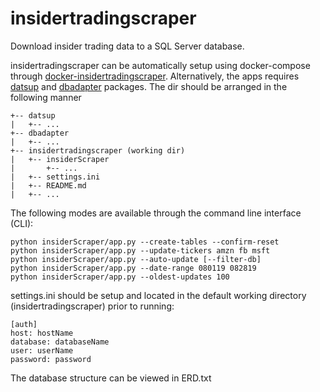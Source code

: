 # insidertradingscraper


Download insider trading data to a SQL Server database. 


insidertradingscraper can be automatically setup using docker-compose through [docker-insidertradingscraper](https://github.com/trietnguyenjhu/docker-insidertradingscraper). Alternatively, the apps requires [datsup](https://github.com/trietnguyenjhu/datsup) and [dbadapter](https://github.com/trietnguyenjhu/dbadapter) packages. The dir should be arranged in the following manner


    +-- datsup
    |   +-- ...
    +-- dbadapter
    |   +-- ...
    +-- insidertradingscraper (working dir)
    |   +-- insiderScraper
    |       +-- ...
    |   +-- settings.ini
    |   +-- README.md
    |   +-- ...


The following modes are available through the command line interface (CLI):

    python insiderScraper/app.py --create-tables --confirm-reset
    python insiderScraper/app.py --update-tickers amzn fb msft
    python insiderScraper/app.py --auto-update [--filter-db]
    python insiderScraper/app.py --date-range 080119 082819
    python insiderScraper/app.py --oldest-updates 100


settings.ini should be setup and located in the default working directory (insidertradingscraper) prior to running:

    [auth]
    host: hostName
    database: databaseName 
    user: userName
    password: password

The database structure can be viewed in ERD.txt